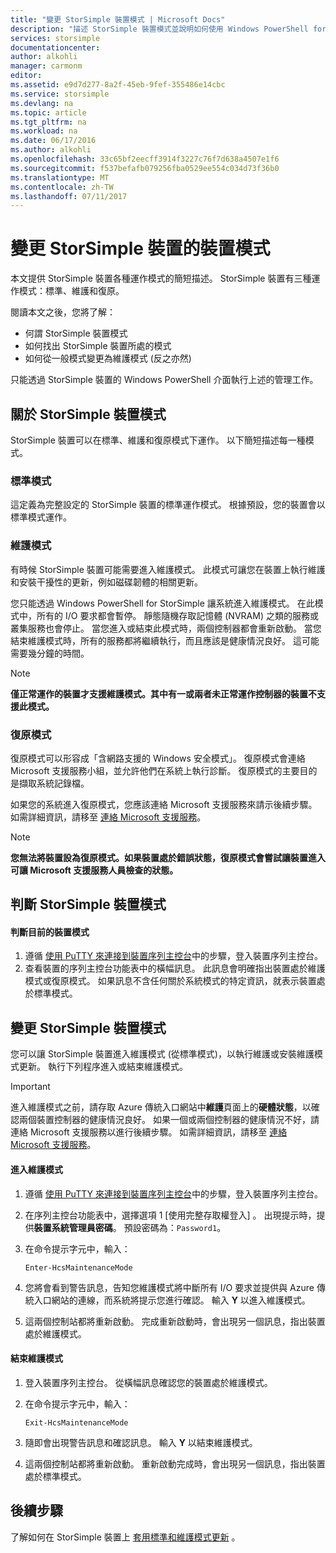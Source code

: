 ```yaml
---
title: "變更 StorSimple 裝置模式 | Microsoft Docs"
description: "描述 StorSimple 裝置模式並說明如何使用 Windows PowerShell for StorSimple 來變更裝置的模式。"
services: storsimple
documentationcenter: 
author: alkohli
manager: carmonm
editor: 
ms.assetid: e9d7d277-8a2f-45eb-9fef-355486e14cbc
ms.service: storsimple
ms.devlang: na
ms.topic: article
ms.tgt_pltfrm: na
ms.workload: na
ms.date: 06/17/2016
ms.author: alkohli
ms.openlocfilehash: 33c65bf2eecff3914f3227c76f7d638a4507e1f6
ms.sourcegitcommit: f537befafb079256fba0529ee554c034d73f36b0
ms.translationtype: MT
ms.contentlocale: zh-TW
ms.lasthandoff: 07/11/2017
---
```

# <a name="change-the-device-mode-on-your-storsimple-device"></a>變更 StorSimple 裝置的裝置模式
本文提供 StorSimple 裝置各種運作模式的簡短描述。 StorSimple 裝置有三種運作模式：標準、維護和復原。 

閱讀本文之後，您將了解：

* 何謂 StorSimple 裝置模式
* 如何找出 StorSimple 裝置所處的模式
* 如何從一般模式變更為維護模式 (反之亦然) 

只能透過 StorSimple 裝置的 Windows PowerShell 介面執行上述的管理工作。

## <a name="about-storsimple-device-modes"></a>關於 StorSimple 裝置模式
StorSimple 裝置可以在標準、維護和復原模式下運作。 以下簡短描述每一種模式。

### <a name="normal-mode"></a>標準模式
這定義為完整設定的 StorSimple 裝置的標準運作模式。 根據預設，您的裝置會以標準模式運作。

### <a name="maintenance-mode"></a>維護模式
有時候 StorSimple 裝置可能需要進入維護模式。 此模式可讓您在裝置上執行維護和安裝干擾性的更新，例如磁碟韌體的相關更新。

您只能透過 Windows PowerShell for StorSimple 讓系統進入維護模式。 在此模式中，所有的 I/O 要求都會暫停。 靜態隨機存取記憶體 (NVRAM) 之類的服務或叢集服務也會停止。 當您進入或結束此模式時，兩個控制器都會重新啟動。 當您結束維護模式時，所有的服務都將繼續執行，而且應該是健康情況良好。 這可能需要幾分鐘的時間。

> [!NOTE]
> **僅正常運作的裝置才支援維護模式。其中有一或兩者未正常運作控制器的裝置不支援此模式。**
> </br>
> 
> 

### <a name="recovery-mode"></a>復原模式
復原模式可以形容成「含網路支援的 Windows 安全模式」。 復原模式會連絡 Microsoft 支援服務小組，並允許他們在系統上執行診斷。 復原模式的主要目的是擷取系統記錄檔。

如果您的系統進入復原模式，您應該連絡 Microsoft 支援服務來請示後續步驟。 如需詳細資訊，請移至 [連絡 Microsoft 支援服務](storsimple-contact-microsoft-support.md)。

> [!NOTE]
> **您無法將裝置設為復原模式。如果裝置處於錯誤狀態，復原模式會嘗試讓裝置進入可讓 Microsoft 支援服務人員檢查的狀態。**
> 
> 

## <a name="determine-storsimple-device-mode"></a>判斷 StorSimple 裝置模式
#### <a name="to-determine-the-current-device-mode"></a>判斷目前的裝置模式
1. 遵循 [使用 PuTTY 來連接到裝置序列主控台](storsimple-deployment-walkthrough.md#use-putty-to-connect-to-the-device-serial-console)中的步驟，登入裝置序列主控台。
2. 查看裝置的序列主控台功能表中的橫幅訊息。 此訊息會明確指出裝置處於維護模式或復原模式。 如果訊息不含任何關於系統模式的特定資訊，就表示裝置處於標準模式。

## <a name="change-the-storsimple-device-mode"></a>變更 StorSimple 裝置模式
您可以讓 StorSimple 裝置進入維護模式 (從標準模式)，以執行維護或安裝維護模式更新。 執行下列程序進入或結束維護模式。

> [!IMPORTANT]
> 進入維護模式之前，請存取 Azure 傳統入口網站中**維護**頁面上的**硬體狀態**，以確認兩個裝置控制器的健康情況良好。 如果一個或兩個控制器的健康情況不好，請連絡 Microsoft 支援服務以進行後續步驟。 如需詳細資訊，請移至 [連絡 Microsoft 支援服務](storsimple-contact-microsoft-support.md)。
> 
> 

#### <a name="to-enter-maintenance-mode"></a>進入維護模式
1. 遵循 [使用 PuTTY 來連接到裝置序列主控台](storsimple-deployment-walkthrough.md#use-putty-to-connect-to-the-device-serial-console)中的步驟，登入裝置序列主控台。
2. 在序列主控台功能表中，選擇選項 1 [使用完整存取權登入] 。 出現提示時，提供**裝置系統管理員密碼**。 預設密碼為：`Password1`。
3. 在命令提示字元中，輸入： 
   
    `Enter-HcsMaintenanceMode`
4. 您將會看到警告訊息，告知您維護模式將中斷所有 I/O 要求並提供與 Azure 傳統入口網站的連線，而系統將提示您進行確認。 輸入 **Y** 以進入維護模式。
5. 這兩個控制站都將重新啟動。 完成重新啟動時，會出現另一個訊息，指出裝置處於維護模式。

#### <a name="to-exit-maintenance-mode"></a>結束維護模式
1. 登入裝置序列主控台。 從橫幅訊息確認您的裝置處於維護模式。
2. 在命令提示字元中，輸入：
   
    `Exit-HcsMaintenanceMode`
3. 隨即會出現警告訊息和確認訊息。 輸入 **Y** 以結束維護模式。
4. 這兩個控制站都將重新啟動。 重新啟動完成時，會出現另一個訊息，指出裝置處於標準模式。

## <a name="next-steps"></a>後續步驟
了解如何在 StorSimple 裝置上 [套用標準和維護模式更新](storsimple-update-device.md) 。

